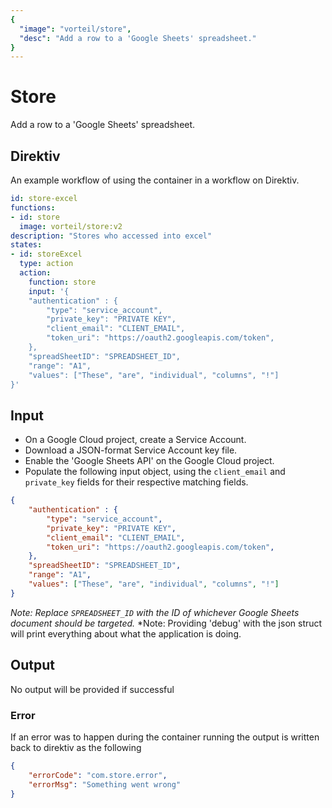 ```yaml
---
{
  "image": "vorteil/store",
  "desc": "Add a row to a 'Google Sheets' spreadsheet."
}
---
```


# Store

Add a row to a 'Google Sheets' spreadsheet.

## Direktiv
An example workflow of using the container in a workflow on Direktiv.
```yaml
id: store-excel
functions: 
- id: store
  image: vorteil/store:v2
description: "Stores who accessed into excel"
states:
- id: storeExcel
  type: action
  action:
    function: store
    input: '{ 
    "authentication" : {
        "type": "service_account",
        "private_key": "PRIVATE KEY",
        "client_email": "CLIENT_EMAIL",
        "token_uri": "https://oauth2.googleapis.com/token",
    },
    "spreadSheetID": "SPREADSHEET_ID",
    "range": "A1",
    "values": ["These", "are", "individual", "columns", "!"]
}'
```

## Input

- On a Google Cloud project, create a Service Account.
- Download a JSON-format Service Account key file.
- Enable the 'Google Sheets API' on the Google Cloud project.
- Populate the following input object, using the `client_email` and `private_key` fields for their respective matching fields.

```json
{
    "authentication" : {
        "type": "service_account",
        "private_key": "PRIVATE KEY",
        "client_email": "CLIENT_EMAIL",
        "token_uri": "https://oauth2.googleapis.com/token",
    },
    "spreadSheetID": "SPREADSHEET_ID",
    "range": "A1",
    "values": ["These", "are", "individual", "columns", "!"]
}
```

*Note: Replace `SPREADSHEET_ID` with the ID of whichever Google Sheets document should be targeted.*
*Note: Providing 'debug' with the json struct will print everything about what the application is doing.

## Output

No output will be provided if successful

### Error

If an error was to happen during the container running the output is written back to direktiv as the following

```json
{
    "errorCode": "com.store.error",
    "errorMsg": "Something went wrong"
}
```